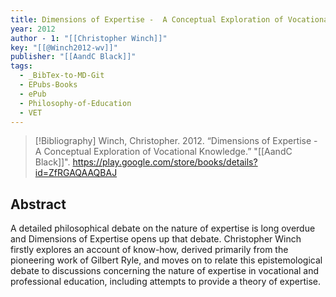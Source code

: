```yaml
---
title: Dimensions of Expertise -  A Conceptual Exploration of Vocational Knowledge
year: 2012
author - 1: "[[Christopher Winch]]"
key: "[[@Winch2012-wv]]"
publisher: "[[AandC Black]]"
tags:
  - _BibTex-to-MD-Git
  - EPubs-Books
  - ePub
  - Philosophy-of-Education
  - VET
---
```


> [!Bibliography]
> Winch, Christopher. 2012. “Dimensions of Expertise -  A Conceptual Exploration of Vocational Knowledge.” "[[AandC Black]]". https://play.google.com/store/books/details?id=ZfRGAQAAQBAJ

## Abstract
A detailed philosophical debate on the nature of expertise is long overdue and Dimensions of Expertise opens up that debate. Christopher Winch firstly explores an account of know-how, derived primarily from the pioneering work of Gilbert Ryle, and moves on to relate this epistemological debate to discussions concerning the nature of expertise in vocational and professional education, including attempts to provide a theory of expertise.